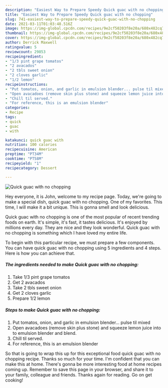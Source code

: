 ```yaml
---
description: "Easiest Way to Prepare Speedy Quick guac with no chopping"
title: "Easiest Way to Prepare Speedy Quick guac with no chopping"
slug: 741-easiest-way-to-prepare-speedy-quick-guac-with-no-chopping
date: 2021-03-11T01:03:48.516Z
image: https://img-global.cpcdn.com/recipes/9e2cf50203f8e20a/680x482cq70/quick-guac-with-no-chopping-recipe-main-photo.jpg
thumbnail: https://img-global.cpcdn.com/recipes/9e2cf50203f8e20a/680x482cq70/quick-guac-with-no-chopping-recipe-main-photo.jpg
cover: https://img-global.cpcdn.com/recipes/9e2cf50203f8e20a/680x482cq70/quick-guac-with-no-chopping-recipe-main-photo.jpg
author: Derrick Maxwell
ratingvalue: 5
reviewcount: 29853
recipeingredient:
- "1/3 pint grape tomatos"
- "2 avacados"
- "2 tbls sweet onion"
- "2 cloves garlic"
- "1/2 lemon"
recipeinstructions:
- "Put tomatos, onion, and garlic in emulsion blender... pulse til mixed"
- "Open avacadoes (remove skin plus stone) and squeeze lemon juice into to emulsion blender and blend."
- "Chill til served."
- "For reference, this is an emulsion blender"
categories:
- Recipe
tags:
- quick
- guac
- with

katakunci: quick guac with 
nutrition: 100 calories
recipecuisine: American
preptime: "PT34M"
cooktime: "PT58M"
recipeyield: "1"
recipecategory: Dessert

---
```



![Quick guac with no chopping](https://img-global.cpcdn.com/recipes/9e2cf50203f8e20a/680x482cq70/quick-guac-with-no-chopping-recipe-main-photo.jpg)

Hey everyone, it is John, welcome to my recipe page. Today, we're going to make a special dish, quick guac with no chopping. One of my favorites. This time, I will make it a bit unique. This is gonna smell and look delicious.



Quick guac with no chopping is one of the most popular of recent trending foods on earth. It's simple, it's fast, it tastes delicious. It's enjoyed by millions every day. They are nice and they look wonderful. Quick guac with no chopping is something which I have loved my entire life.


To begin with this particular recipe, we must prepare a few components. You can have quick guac with no chopping using 5 ingredients and 4 steps. Here is how you can achieve that.

<!--inarticleads1-->

##### The ingredients needed to make Quick guac with no chopping:

1. Take 1/3 pint grape tomatos
1. Get 2 avacados
1. Take 2 tbls sweet onion
1. Get 2 cloves garlic
1. Prepare 1/2 lemon




<!--inarticleads2-->

##### Steps to make Quick guac with no chopping:

1. Put tomatos, onion, and garlic in emulsion blender... pulse til mixed
1. Open avacadoes (remove skin plus stone) and squeeze lemon juice into to emulsion blender and blend.
1. Chill til served.
1. For reference, this is an emulsion blender




So that is going to wrap this up for this exceptional food quick guac with no chopping recipe. Thanks so much for your time. I'm confident that you can make this at home. There's gonna be more interesting food at home recipes coming up. Remember to save this page in your browser, and share it to your family, colleague and friends. Thanks again for reading. Go on get cooking!
